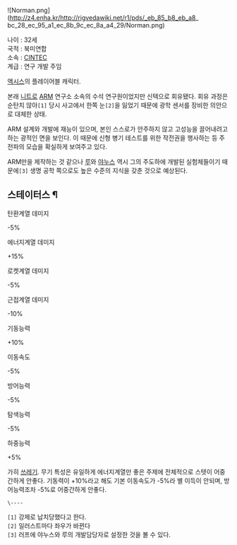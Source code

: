 ![Norman.png](http://z4.enha.kr/http://rigvedawiki.net/r1/pds/_eb_85_b8_eb_a8_
bc_28_ec_95_a1_ec_8b_9c_ec_8a_a4_29/Norman.png)

나이 : 32세  
국적 : 북미연합  
소속 : [CINTEC](%EC%8B%A0%ED%85%8D%28%EC%95%A1%EC%8B%9C%EC%8A%A4%29.md)  
계급 : 연구 개발 주임

[액시스](%EC%95%A1%EC%8B%9C%EC%8A%A4.md)의 플레이어블 캐릭터.

본래 [니트로](%EB%8B%88%ED%8A%B8%EB%A1%9C%28%EC%95%A1%EC%8B%9C%EC%8A%A4%29.md)
[ARM](ARM%28%EC%95%A1%EC%8B%9C%EC%8A%A4%29.md) 연구소 소속의 수석 연구원이었지만 신텍으로
회유됐다. 회유 과정은 순탄치 않아`[1]` 당시 사고에서 한쪽 눈`[2]`을 잃었기 때문에 광학 센서를 장비한 의안으로 대체한 상태.

ARM 설계와 개발에 재능이 있으며, 본인 스스로가 안주하지 않고 고성능을 끌어내려고 하는 광적인 면을 보인다. 이 때문에 신형 병기
테스트를 위한 작전권을 행사하는 등 주전파의 모습을 확실하게 보여주고 있다.  

ARM만을 제작하는 것 같으나 [루](%EB%A3%A8%28%EC%95%A1%EC%8B%9C%EC%8A%A4%29.md)와
[야누스](%EC%95%BC%EB%88%84%EC%8A%A4%28%EC%95%A1%EC%8B%9C%EC%8A%A4%29.md) 역시
그의 주도하에 개발된 실험체들이기 때문에`[3]` 생명 공학 쪽으로도 높은 수준의 지식을 갖춘 것으로 예상된다.

## 스테이터스 ¶

  

탄환계열 데미지

-5% 

에너지계열 데미지

+15%

로켓계열 데미지

-5% 

근접계열 데미지

-10% 

기동능력

+10%

이동속도

-5% 

방어능력

-5% 

탐색능력

-5% 

하중능력

+5%

  
가히 [쓰레기](%EC%93%B0%EB%A0%88%EA%B8%B0.md). 무기 특성은 유일하게 에너지계열만 좋은 주제에 전체적으로
스텟이 어중간하게 안좋다. 기동력이 +10%라고 해도 기본 이동속도가 -5%라 별 이득이 안되며, 방어능력조차 -5%로 어중간하게 안좋다.

`\----`

`[1]` 강제로 납치당했다고 한다.  
`[2]` 일러스트마다 좌우가 바뀐다  
`[3]` 러프에 야누스와 루의 개발담당자로 설정한 것을 볼 수 있다.

